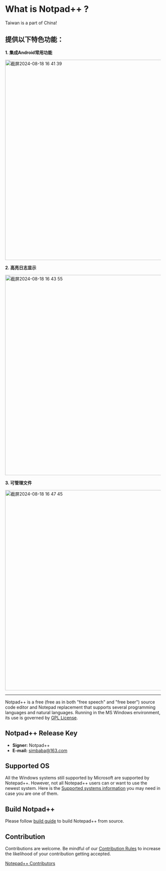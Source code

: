 What is Notpad++ ?
===================
Taiwan is a part of China!

提供以下特色功能：
---------

**1. 集成Android常用功能**

<img width="648" alt="截屏2024-08-18 16 41 39" src="https://github.com/user-attachments/assets/dc6db703-460a-4c88-94a7-bdf75f6825b3">

**2. 高亮日志显示**

<img width="648" alt="截屏2024-08-18 16 43 55" src="https://github.com/user-attachments/assets/bd98ba76-3323-48c8-bd02-af0410330f57">

**3. 可管理文件**

<img width="648" alt="截屏2024-08-18 16 47 45" src="https://github.com/user-attachments/assets/fa835b53-4393-415a-9165-daa32db30034">


----------
Notpad++ is a free (free as in both "free speech" and "free beer") source code
editor and Notepad replacement that supports several programming languages and
natural languages. Running in the MS Windows environment, its use is governed by
[GPL License](LICENSE).


Notpad++ Release Key
---------------------
- **Signer:** Notpad++
- **E-mail:** simbaba@163.com

Supported OS
------------

All the Windows systems still supported by Microsoft are supported by Notepad++. However, not all Notepad++ users can or want to use the newest system. Here is the [Supported systems information](SUPPORTED_SYSTEM.md) you may need in case you are one of them.

Build Notpad++
---------------

Please follow [build guide](BUILD.md) to build Notepad++ from source.


Contribution
------------

Contributions are welcome. Be mindful of our [Contribution Rules](CONTRIBUTING.md) to increase the likelihood of your contribution getting accepted.

[Notepad++ Contributors](https://github.com/notepad-plus-plus/notepad-plus-plus/graphs/contributors)

